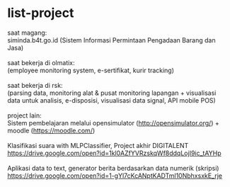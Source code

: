 # list-project
saat magang:<br>
siminda.b4t.go.id (Sistem Informasi Permintaan Pengadaan Barang dan Jasa) <br>
<br>
saat bekerja di olmatix:<br>
(employee monitoring system, e-sertifikat, kurir tracking)<br>
<br>
saat bekerja di rsk:<br>
(parsing data, monitoring alat & pusat monitoring lapangan + visualisasi data untuk analisis, e-disposisi, visualisasi data signal, API mobile POS)<br>
<br>
project lain:<br>
Sistem pembelajaran melalui opensimulator (http://opensimulator.org/) + moodle (https://moodle.com/)<br>
<br>
Klasifikasi suara with MLPClassifier, Project akhir DIGITALENT https://drive.google.com/open?id=1kl0AZfYVRzskqWf8ddqLojI9ic_tAYHp <br>
<br>
Aplikasi data to text, generator berita berdasarkan data numerik (skripsi) https://drive.google.com/open?id=1-gYl7cKcANptKADTml10NbhxsxkE_rje <br>
